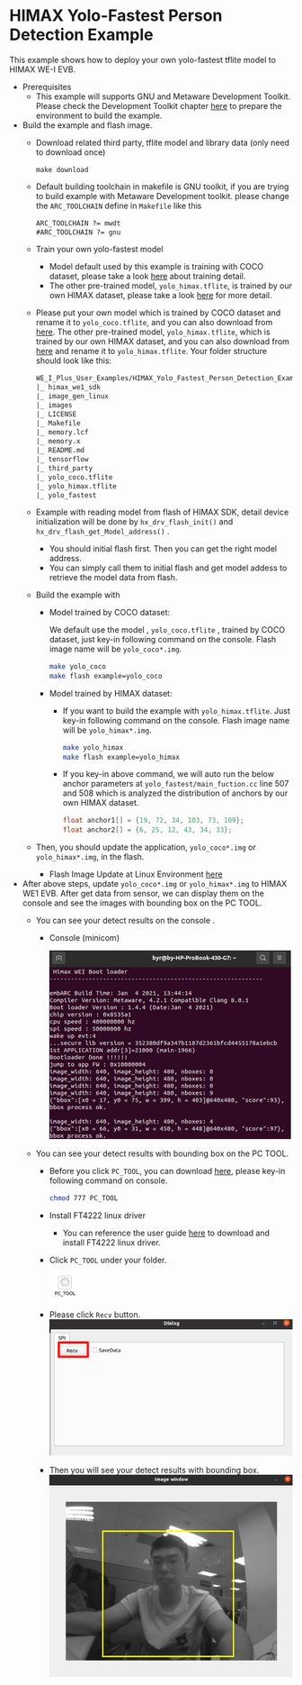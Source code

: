 # HIMAX Yolo-Fastest Person Detection Example
This example shows how to deploy your own yolo-fastest tflite model to HIMAX WE-I EVB.

- Prerequisites
  - This example will supports GNU and Metaware Development Toolkit. Please check the Development Toolkit chapter [here](https://github.com/HimaxWiseEyePlus/himax_tflm#prerequisites) to prepare the environment to build the example.
- Build the example and flash image.
  - Download related third party, tflite model and library data (only need to download once)

    ```
    make download
    ```

  - Default building toolchain in makefile is GNU toolkit, if you are trying to build example with Metaware Development toolkit. please change the `ARC_TOOLCHAIN` define in `Makefile` like this

    ```
    ARC_TOOLCHAIN ?= mwdt
    #ARC_TOOLCHAIN ?= gnu
    ```
  
  - Train your own yolo-fastest model
    - Model default used by this example is training with COCO dataset, please take a look [here](https://github.com/HimaxWiseEyePlus/Yolo-Fastest) about training detail.
    - The other pre-trained model, `yolo_himax.tflite`, is trained by our own HIMAX dataset, please take a look [here](https://github.com/HimaxWiseEyePlus/Yolo-Fastest#himax-pretrained-model) for more detail.

  - Please put your own model which is trained by COCO dataset and rename it to `yolo_coco.tflite`, and you can also download from [here](https://github.com/HimaxWiseEyePlus/Yolo-Fastest/raw/master/ModelZoo/yolo-fastest-1.1_160_person/yolo-fastest-1.1_160_person.tflite). The other pre-trained model, `yolo_himax.tflite`, which is trained by our own HIMAX dataset, and you can also download from [here](https://github.com/HimaxWiseEyePlus/Yolo-Fastest/raw/master/ModelZoo/yolo-fastest-1.1_160_person/yolo-fastest-1_1_160_person_himax.tflite) and rename it to `yolo_himax.tflite`. Your folder structure should look like this:
    ```
    WE_I_Plus_User_Examples/HIMAX_Yolo_Fastest_Person_Detection_Example/
    |_ himax_we1_sdk
    |_ image_gen_linux
    |_ images
    |_ LICENSE
    |_ Makefile
    |_ memory.lcf
    |_ memory.x
    |_ README.md
    |_ tensorflow
    |_ third_party
    |_ yolo_coco.tflite
    |_ yolo_himax.tflite
    |_ yolo_fastest
    ```
  - Example with reading model from flash of HIMAX SDK, detail device initialization will be done by `hx_drv_flash_init()` and `hx_drv_flash_get_Model_address()` .
    - You should initial flash first. Then you can get the right model address.  
    - You can simply call them to initial flash and get model addess to retrieve the model data from flash.
  - Build the example with
      - Model trained by COCO dataset:

        We default use the model , `yolo_coco.tflite` , trained by COCO dataset, just key-in following command on the console. Flash image name will be `yolo_coco*.img`.
        ```bash
        make yolo_coco
        make flash example=yolo_coco
        ```
      - Model trained by HIMAX dataset: 
        
        - If you want to build the example with `yolo_himax.tflite`. Just key-in following command on the console. Flash image name will be `yolo_himax*.img`.
          ```bash
          make yolo_himax
          make flash example=yolo_himax
          ```
        - If you key-in above command, we will auto run the below anchor parameters at `yolo_fastest/main_fuction.cc` line 507 and 508 which is analyzed the distribution of anchors by our own HIMAX dataset.
            ```c++
            float anchor1[] = {19, 72, 34, 103, 73, 109};
            float anchor2[] = {6, 25, 12, 43, 34, 33};
            ```
  - Then, you should update the application, `yolo_coco*.img` or `yolo_himax*.img`, in the flash.
    - Flash Image Update at Linux Environment [here](https://github.com/HimaxWiseEyePlus/bsp_tflu/tree/master/HIMAX_WE1_EVB_user_guide#flash-image-update-at-linux-environment)
- After above steps, update `yolo_coco*.img` or `yolo_himax*.img` to HIMAX WE1 EVB. After get data from sensor, we can display them on the console and see the images with bounding box on the PC TOOL.
  - You can see your detect results on the console .
    - Console (minicom)

      ![alt text](images/minicom.png)


  - You can see your detect results with bounding box on the PC TOOL.
    - Before you click `PC_TOOL`, you can download [here](https://github.com/HimaxWiseEyePlus/WE_I_Plus_User_Examples/releases/download/v1.0/PC_TOOL), please key-in following command on console.
      ```bash
      chmod 777 PC_TOOL
      ```
    - Install FT4222 linux driver
      - You can reference the user guide [here](https://github.com/HimaxWiseEyePlus/bsp_tflu/tree/master/HIMAX_WE1_EVB_user_guide#update-bootloader-version-at-linux-environment) to download and install FT4222 linux driver.
    - Click `PC_TOOL` under your folder.

       ![alt text](images/pc_tool.png)
    - Please click `Recv` button.
      ![alt text](images/linux_pc_tool.png)

    - Then you will see your detect results with bounding box.
     ![alt text](images/linux_result.png)


